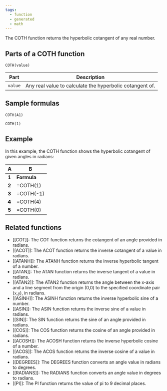 ```yaml
---
tags:
  - function
  - generated
  - math
---
```


The COTH function returns the hyperbolic cotangent of any real number.

Parts of a COTH function
------------------------

`COTH(value)`

| Part | Description |
| --- | --- |
| `value` | Any real value to calculate the hyperbolic cotangent of. |

Sample formulas
---------------

`COTH(A1)`

`COTH(1)`

Example
-------

In this example, the COTH function shows the hyperbolic cotangent of given angles in radians:

| A | B |
| --- | --- |
| **1** | **Formula** | **Result** |
| **2** | =COTH(1) | 1.313035285 |
| **3** | =COTH(-1) | -1.313035285 |
| **4** | =COTH(4) | 1.00067115 |
| **5** | =COTH(0) | `#DIV/0!` |

Related functions
-----------------

* [[COT]]: The COT function returns the cotangent of an angle provided in radians.
* [[ACOT]]: The ACOT function returns the inverse cotangent of a value in radians.
* [[ATANH]]: The ATANH function returns the inverse hyperbolic tangent of a number.
* [[ATAN]]: The ATAN function returns the inverse tangent of a value in radians.
* [[ATAN2]]: The ATAN2 function returns the angle between the x-axis and a line segment from the origin (0,0) to the specified coordinate pair (`x`,`y`), in radians.
* [[ASINH]]: The ASINH function returns the inverse hyperbolic sine of a number.
* [[ASIN]]: The ASIN function returns the inverse sine of a value in radians.
* [[SIN]]: The SIN function returns the sine of an angle provided in radians.
* [[COS]]: The COS function returns the cosine of an angle provided in radians.
* [[ACOSH]]: The ACOSH function returns the inverse hyperbolic cosine of a number.
* [[ACOS]]: The ACOS function returns the inverse cosine of a value in radians.
* [[DEGREES]]: The DEGREES function converts an angle value in radians to degrees.
* [[RADIANS]]: The RADIANS function converts an angle value in degrees to radians.
* [[PI]]: The PI function returns the value of pi to 9 decimal places.